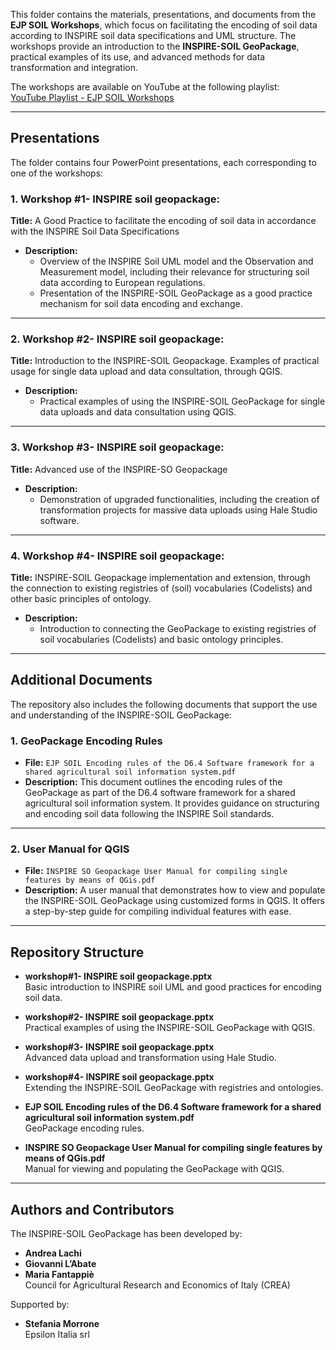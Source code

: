 This folder contains the materials, presentations, and documents from the **EJP SOIL Workshops**, which focus on facilitating the encoding of soil data according to INSPIRE soil data specifications and UML structure. The workshops provide an introduction to the **INSPIRE-SOIL GeoPackage**, practical examples of its use, and advanced methods for data transformation and integration.

The workshops are available on YouTube at the following playlist:  
[YouTube Playlist - EJP SOIL Workshops](https://www.youtube.com/playlist?list=PLzIfey0MHDPLPlPVO2vs226cfW6Y1CPjq)

---

## Presentations

The folder contains four PowerPoint presentations, each corresponding to one of the workshops:

### 1. Workshop #1- INSPIRE soil geopackage:
**Title:** A Good Practice to facilitate the encoding of soil data in accordance with the INSPIRE Soil Data Specifications 
- **Description:**  
  - Overview of the INSPIRE Soil UML model and the Observation and Measurement model, including their relevance for structuring soil data according to European regulations.  
  - Presentation of the INSPIRE-SOIL GeoPackage as a good practice mechanism for soil data encoding and exchange.  

---

### 2. Workshop #2- INSPIRE soil geopackage:
**Title:** Introduction to the INSPIRE-SOIL Geopackage. Examples of practical usage for single data upload and data consultation, through QGIS.
- **Description:**  
  - Practical examples of using the INSPIRE-SOIL GeoPackage for single data uploads and data consultation using QGIS.  

---

### 3. Workshop #3- INSPIRE soil geopackage:
**Title:** Advanced use of the INSPIRE-SO Geopackage  
- **Description:**  
  - Demonstration of upgraded functionalities, including the creation of transformation projects for massive data uploads using Hale Studio software.  

---

### 4. Workshop #4- INSPIRE soil geopackage:
**Title:** INSPIRE-SOIL Geopackage implementation and extension, through the connection to existing registries of (soil) vocabularies (Codelists) and other basic principles of ontology. 
- **Description:**  
  - Introduction to connecting the GeoPackage to existing registries of soil vocabularies (Codelists) and basic ontology principles.  
  
---

## Additional Documents

The repository also includes the following documents that support the use and understanding of the INSPIRE-SOIL GeoPackage:

### 1. **GeoPackage Encoding Rules**  
- **File:** `EJP SOIL Encoding rules of the D6.4 Software framework for a shared agricultural soil information system.pdf`  
- **Description:** This document outlines the encoding rules of the GeoPackage as part of the D6.4 software framework for a shared agricultural soil information system. It provides guidance on structuring and encoding soil data following the INSPIRE Soil standards.  

---

### 2. **User Manual for QGIS**  
- **File:** `INSPIRE SO Geopackage User Manual for compiling single features by means of QGis.pdf`  
- **Description:** A user manual that demonstrates how to view and populate the INSPIRE-SOIL GeoPackage using customized forms in QGIS. It offers a step-by-step guide for compiling individual features with ease.  

---

## Repository Structure

- **workshop#1- INSPIRE soil geopackage.pptx**  
  Basic introduction to INSPIRE soil UML and good practices for encoding soil data.

- **workshop#2- INSPIRE soil geopackage.pptx**  
  Practical examples of using the INSPIRE-SOIL GeoPackage with QGIS.

- **workshop#3- INSPIRE soil geopackage.pptx**  
  Advanced data upload and transformation using Hale Studio.

- **workshop#4- INSPIRE soil geopackage.pptx**  
  Extending the INSPIRE-SOIL GeoPackage with registries and ontologies.

- **EJP SOIL Encoding rules of the D6.4 Software framework for a shared agricultural soil information system.pdf**  
  GeoPackage encoding rules.

- **INSPIRE SO Geopackage User Manual for compiling single features by means of QGis.pdf**  
  Manual for viewing and populating the GeoPackage with QGIS.

---

## Authors and Contributors

The INSPIRE-SOIL GeoPackage has been developed by:  
- **Andrea Lachi**  
- **Giovanni L’Abate**  
- **Maria Fantappiè**  
Council for Agricultural Research and Economics of Italy (CREA)  

Supported by:  
- **Stefania Morrone**  
Epsilon Italia srl  
